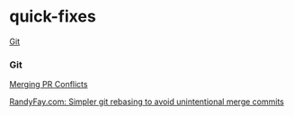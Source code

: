 # quick-fixes

[Git](#git)

### <a name="Git">Git</a>

[Merging PR Conflicts](git/PR-Conflicts.md)

[RandyFay.com: Simpler git rebasing to avoid unintentional merge commits](https://randyfay.com/content/simpler-rebasing-avoiding-unintentional-merge-commits)
